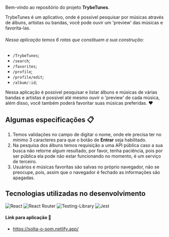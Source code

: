 Bem-vindo ao repositório do projeto **TrybeTunes**.

TrybeTunes é um aplicativo, onde é possível pesquisar por músicas através de álbuns, artistas ou bandas, você pode ouvir um 'preview' das músicas e favorita-las.

###### Nessa aplicação temos 6 rotas que constituem a sua construção:
- `/TrybeTunes`;
- `/search`;
- `/favorites`;
- `/profile`;
- `/profile/edit`;
- `/album/:id`;

Nessa aplicação é possível pesquisar e listar álbuns e músicas de várias bandas e artistas é possível até mesmo ouvir o 'preview' de cada música, além disso, você também poderá favoritar suas músicas preferidas. ❤️

## Algumas especificações 📋

1. Temos validações no campo de digitar o nome, onde ele precisa ter no mínimo 3 caracteres para que o botão de **Entrar** seja habilitado.
2. Na pesquisa dos álbuns temos requisição a uma API pública caso a sua busca não retorne algum resultado, por favor, tenha paciência, pois por ser pública ela pode não estar funcionando no momento, é um serviço de terceiro.
3. Usuários e músicas favoritas são salvas no próprio navegador, não se preocupe, pois, assim que o navegador é fechado as informações são apagadas.

## Tecnologias utilizadas no desenvolvimento

![React](https://img.shields.io/badge/react-%2320232a.svg?style=for-the-badge&logo=react&logoColor=%2361DAFB)
![React Router](https://img.shields.io/badge/React_Router-CA4245?style=for-the-badge&logo=react-router&logoColor=white)
![Testing-Library](https://img.shields.io/badge/-TestingLibrary-%23E33332?style=for-the-badge&logo=testing-library&logoColor=white)
![Jest](https://img.shields.io/badge/-jest-%23C21325?style=for-the-badge&logo=jest&logoColor=white)

#### Link para aplicação 🔗

- https://solta-o-som.netlify.app/
